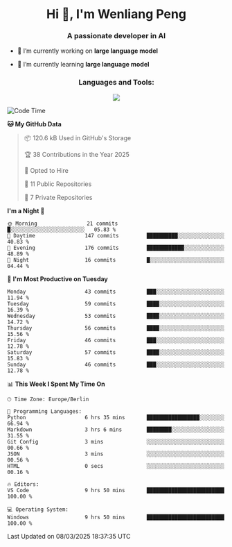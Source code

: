 <h1 align="center">Hi 👋, I'm Wenliang Peng</h1>
<h3 align="center">A passionate developer in AI</h3>

- 🔭 I’m currently working on **large language model**

- 🌱 I’m currently learning **large language model**

<!-- <h3 align="left">Connect with me:</h3> -->
<!-- <p align="left">
</p> -->

<h3 align="center">Languages and Tools:</h3>
<p align="center">
  <a href="https://skillicons.dev">
    <img src="https://skillicons.dev/icons?i=cpp,ros,docker,azure,git,linux,py,pytorch,cmake,githubactions,powershell,md&perline=6" />
  </a>
</p>


<!-- <p><img align="center" src="https://github-readme-stats.vercel.app/api/top-langs?username=bpwl0121&show_icons=true&locale=en&layout=compact" alt="bpwl0121" /></p> -->

<!-- <p><img align="center" src="https://github-readme-streak-stats.herokuapp.com/?user=bpwl0121&" alt="bpwl0121" /></p> -->

<!--START_SECTION:waka-->
![Code Time](http://img.shields.io/badge/Code%20Time-187%20hrs%2031%20mins-blue)

**🐱 My GitHub Data** 

> 📦 120.6 kB Used in GitHub's Storage 
 > 
> 🏆 38 Contributions in the Year 2025
 > 
> 💼 Opted to Hire
 > 
> 📜 11 Public Repositories 
 > 
> 🔑 7 Private Repositories 
 > 
**I'm a Night 🦉** 

```text
🌞 Morning                21 commits          █░░░░░░░░░░░░░░░░░░░░░░░░   05.83 % 
🌆 Daytime                147 commits         ██████████░░░░░░░░░░░░░░░   40.83 % 
🌃 Evening                176 commits         ████████████░░░░░░░░░░░░░   48.89 % 
🌙 Night                  16 commits          █░░░░░░░░░░░░░░░░░░░░░░░░   04.44 % 
```
📅 **I'm Most Productive on Tuesday** 

```text
Monday                   43 commits          ███░░░░░░░░░░░░░░░░░░░░░░   11.94 % 
Tuesday                  59 commits          ████░░░░░░░░░░░░░░░░░░░░░   16.39 % 
Wednesday                53 commits          ████░░░░░░░░░░░░░░░░░░░░░   14.72 % 
Thursday                 56 commits          ████░░░░░░░░░░░░░░░░░░░░░   15.56 % 
Friday                   46 commits          ███░░░░░░░░░░░░░░░░░░░░░░   12.78 % 
Saturday                 57 commits          ████░░░░░░░░░░░░░░░░░░░░░   15.83 % 
Sunday                   46 commits          ███░░░░░░░░░░░░░░░░░░░░░░   12.78 % 
```


📊 **This Week I Spent My Time On** 

```text
🕑︎ Time Zone: Europe/Berlin

💬 Programming Languages: 
Python                   6 hrs 35 mins       █████████████████░░░░░░░░   66.94 % 
Markdown                 3 hrs 6 mins        ████████░░░░░░░░░░░░░░░░░   31.55 % 
Git Config               3 mins              ░░░░░░░░░░░░░░░░░░░░░░░░░   00.66 % 
JSON                     3 mins              ░░░░░░░░░░░░░░░░░░░░░░░░░   00.56 % 
HTML                     0 secs              ░░░░░░░░░░░░░░░░░░░░░░░░░   00.16 % 

🔥 Editors: 
VS Code                  9 hrs 50 mins       █████████████████████████   100.00 % 

💻 Operating System: 
Windows                  9 hrs 50 mins       █████████████████████████   100.00 % 
```


 Last Updated on 08/03/2025 18:37:35 UTC
<!--END_SECTION:waka-->

